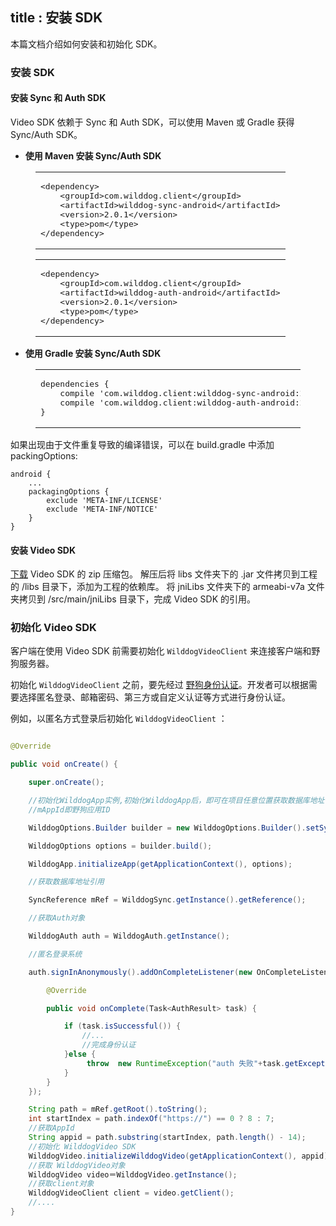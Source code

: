 title : 安装 SDK
---

本篇文档介绍如何安装和初始化 SDK。

### 安装 SDK

#### 安装 Sync 和 Auth SDK

Video SDK 依赖于 Sync 和 Auth SDK，可以使用 Maven 或 Gradle 获得 Sync/Auth SDK。

- **使用 Maven 安装 Sync/Auth SDK**

<figure class="highlight xml"><table><tbody><tr><td class="code"><pre><div class="line"><span class="tag">&lt;<span class="name">dependency</span>&gt;</span></div><div class="line">    <span class="tag">&lt;<span class="name">groupId</span>&gt;</span>com.wilddog.client<span class="tag">&lt;/<span class="name">groupId</span>&gt;</span></div><div class="line">    <span class="tag">&lt;<span class="name">artifactId</span>&gt;</span>wilddog-sync-android<span class="tag">&lt;/<span class="name">artifactId</span>&gt;</span></div><div class="line">    <span class="tag">&lt;<span class="name">version</span>&gt;</span>2.0.1<span class="tag">&lt;/<span class="name">version</span>&gt;</span></div>    <span class="tag">&lt;<span class="name">type</span>&gt;</span>pom<span class="tag">&lt;/<span class="name">type</span>&gt;</span></div><div class="line"><span class="tag">&lt;/<span class="name">dependency</span>&gt;</span></div></pre></td></tr></tbody></table></figure><figure class="highlight xml"><table><tbody><tr><td class="code"><pre><div class="line"><span class="tag">&lt;<span class="name">dependency</span>&gt;</span></div><div class="line">    <span class="tag">&lt;<span class="name">groupId</span>&gt;</span>com.wilddog.client<span class="tag">&lt;/<span class="name">groupId</span>&gt;</span></div><div class="line">    <span class="tag">&lt;<span class="name">artifactId</span>&gt;</span>wilddog-auth-android<span class="tag">&lt;/<span class="name">artifactId</span>&gt;</span></div><div class="line">    <span class="tag">&lt;<span class="name">version</span>&gt;</span>2.0.1<span class="tag">&lt;/<span class="name">version</span>&gt;</span></div>    <span class="tag">&lt;<span class="name">type</span>&gt;</span>pom<span class="tag">&lt;/<span class="name">type</span>&gt;</span></div><div class="line"><span class="tag">&lt;/<span class="name">dependency</span>&gt;</span></div></pre></td></tr></tbody></table></figure>



- **使用 Gradle 安装 Sync/Auth SDK**

<figure class="highlight java"><table><tbody><tr><td class="code"><pre><div class="line">dependencies { </div><div class="line">    compile <span class="string">&apos;com.wilddog.client:wilddog-sync-android:2.0.1&apos;</span></div><div class="line">    compile <span class="string">&apos;com.wilddog.client:wilddog-auth-android:2.0.1&apos;</span></div><div class="line">}</div></pre></td></tr></tbody></table></figure>

如果出现由于文件重复导致的编译错误，可以在 build.gradle 中添加 packingOptions:

```
android { 
    ... 
    packagingOptions { 
        exclude 'META-INF/LICENSE' 
        exclude 'META-INF/NOTICE' 
    }
}

```

#### 安装 Video SDK

[下载]() Video SDK 的 zip 压缩包。
解压后将 libs 文件夹下的 .jar 文件拷贝到工程的 /libs 目录下，添加为工程的依赖库。
将 jniLibs 文件夹下的 armeabi-v7a 文件夹拷贝到 /src/main/jniLibs 目录下，完成 Video SDK 的引用。


### 初始化 Video SDK

客户端在使用 Video SDK 前需要初始化 `WilddogVideoClient` 来连接客户端和野狗服务器。

初始化 `WilddogVideoClient` 之前，要先经过 [野狗身份认证](/overview/auth.html)。开发者可以根据需要选择匿名登录、邮箱密码、第三方或自定义认证等方式进行身份认证。


例如，以匿名方式登录后初始化 `WilddogVideoClient` ：

```java

@Override

public void onCreate() { 

    super.onCreate(); 

    //初始化WilddogApp实例,初始化WilddogApp后，即可在项目任意位置获取数据库地址引用
    //mAppId即野狗应用ID

    WilddogOptions.Builder builder = new WilddogOptions.Builder().setSyncUrl("http://"+ mAppId +".wilddogio.com");

    WilddogOptions options = builder.build();

    WilddogApp.initializeApp(getApplicationContext(), options);

    //获取数据库地址引用

    SyncReference mRef = WilddogSync.getInstance().getReference();

    //获取Auth对象

    WilddogAuth auth = WilddogAuth.getInstance();

    //匿名登录系统

    auth.signInAnonymously().addOnCompleteListener(new OnCompleteListener<AuthResult>() {

        @Override

        public void onComplete(Task<AuthResult> task) {

            if (task.isSuccessful()) {
                //...
                //完成身份认证 
            }else {
                 throw  new RuntimeException("auth 失败"+task.getException().getMessage());
            }
        }
    });

    String path = mRef.getRoot().toString();
    int startIndex = path.indexOf("https://") == 0 ? 8 : 7;
    //获取AppId
    String appid = path.substring(startIndex, path.length() - 14);
    //初始化 WilddogVideo SDK
    WilddogVideo.initializeWilddogVideo(getApplicationContext(), appid);
    //获取 WilddogVideo对象
    WilddogVideo video＝WilddogVideo.getInstance();
    //获取client对象
    WilddogVideoClient client = video.getClient();
    //....
}

```

